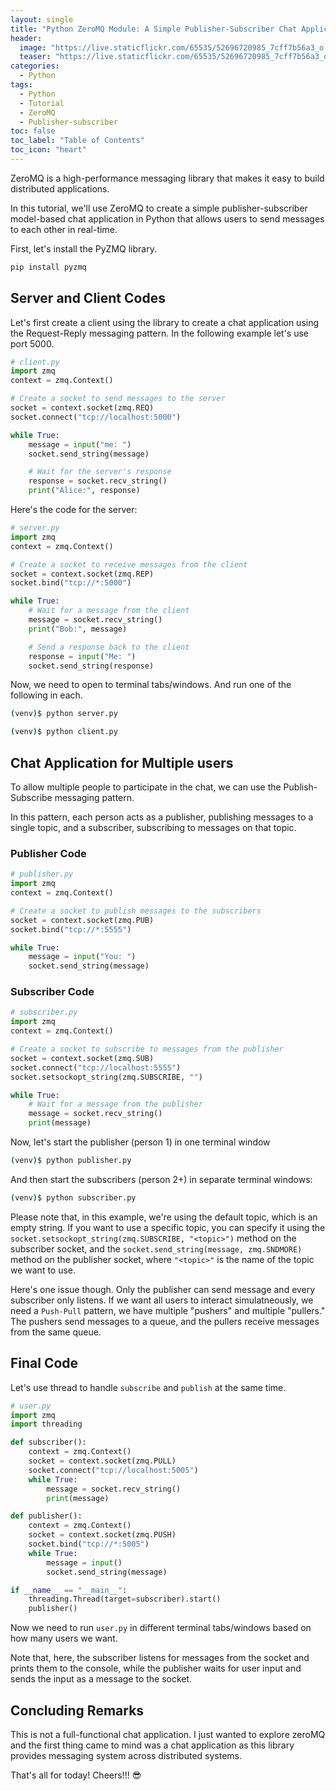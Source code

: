 ```yaml
---
layout: single
title: "Python ZeroMQ Module: A Simple Publisher-Subscriber Chat Application"
header:
  image: "https://live.staticflickr.com/65535/52696720985_7cff7b56a3_o.png"
  teaser: "https://live.staticflickr.com/65535/52696720985_7cff7b56a3_o.png"
categories:
  - Python
tags:
  - Python
  - Tutorial
  - ZeroMQ
  - Publisher-subscriber
toc: false
toc_label: "Table of Contents"
toc_icon: "heart"
---
```



ZeroMQ is a high-performance messaging library that makes it easy to build distributed applications. 

In this tutorial, we'll use ZeroMQ to create a simple publisher-subscriber model-based chat application in Python that allows users to send messages to each other in real-time.

First, let's install the PyZMQ library.

```py
pip install pyzmq
```

## Server and Client Codes
Let's first create a client using the library to create a chat application using the Request-Reply messaging pattern. In the following example let's use port $5000$.

```py
# client.py
import zmq
context = zmq.Context()

# Create a socket to send messages to the server
socket = context.socket(zmq.REQ)
socket.connect("tcp://localhost:5000")

while True:
    message = input("me: ")
    socket.send_string(message)

    # Wait for the server's response
    response = socket.recv_string()
    print("Alice:", response)
```

Here's the code for the server:

```py
# server.py
import zmq
context = zmq.Context()

# Create a socket to receive messages from the client
socket = context.socket(zmq.REP)
socket.bind("tcp://*:5000")

while True:
    # Wait for a message from the client
    message = socket.recv_string()
    print("Bob:", message)

    # Send a response back to the client
    response = input("Me: ")
    socket.send_string(response)
```

Now, we need to open to terminal tabs/windows. And run one of the following in each.

```bash
(venv)$ python server.py
```

```bash
(venv)$ python client.py
```

## Chat Application for Multiple users
To allow multiple people to participate in the chat, we can use the Publish-Subscribe messaging pattern. 

In this pattern, each person acts as a publisher, publishing messages to a single topic, and a subscriber, subscribing to messages on that topic.

### Publisher Code

```py
# publisher.py
import zmq
context = zmq.Context()

# Create a socket to publish messages to the subscribers
socket = context.socket(zmq.PUB)
socket.bind("tcp://*:5555")

while True:
    message = input("You: ")
    socket.send_string(message)
```

### Subscriber Code

```py
# subscriber.py
import zmq
context = zmq.Context()

# Create a socket to subscribe to messages from the publisher
socket = context.socket(zmq.SUB)
socket.connect("tcp://localhost:5555")
socket.setsockopt_string(zmq.SUBSCRIBE, "")

while True:
    # Wait for a message from the publisher
    message = socket.recv_string()
    print(message)
```

Now, let's start the publisher (person 1) in one terminal window

```bash
(venv)$ python publisher.py
```

And then start the subscribers (person 2+) in separate terminal windows:
```bash
(venv)$ python subscriber.py
```

Please note that, in this example, we're using the default topic, which is an empty string. If you want to use a specific topic, you can specify it using the `socket.setsockopt_string(zmq.SUBSCRIBE, "<topic>")` method on the subscriber socket, and the `socket.send_string(message, zmq.SNDMORE)` method on the publisher socket, where `"<topic>"` is the name of the topic we want to use.


Here's one issue though. Only the publisher can send message and every subscriber only listens. If we want all users to interact simulatneously, we need a `Push-Pull` pattern, we have multiple "pushers" and multiple "pullers." The pushers send messages to a queue, and the pullers receive messages from the same queue.


## Final Code
Let's use thread to handle `subscribe` and `publish` at the same time.

```py
# user.py
import zmq
import threading

def subscriber():
    context = zmq.Context()
    socket = context.socket(zmq.PULL)
    socket.connect("tcp://localhost:5005")
    while True:
        message = socket.recv_string()
        print(message)

def publisher():
    context = zmq.Context()
    socket = context.socket(zmq.PUSH)
    socket.bind("tcp://*:5005")
    while True:
        message = input()
        socket.send_string(message)

if __name__ == "__main__":
    threading.Thread(target=subscriber).start()
    publisher()
```
Now we need to run `user.py` in different terminal tabs/windows based on how many users we want.

Note that, here, the subscriber listens for messages from the socket and prints them to the console, while the publisher waits for user input and sends the input as a message to the socket.


## Concluding Remarks
This is not a full-functional chat application. I just wanted to explore zeroMQ and the first thing came to mind was a chat application as this library provides messaging system across distributed systems.

That's all for today! Cheers!!! :sunglasses:
<!--stackedit_data:
eyJoaXN0b3J5IjpbOTM3MDc2MjNdfQ==
-->